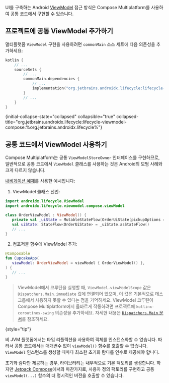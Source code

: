 [//]: # (title: 공통 ViewModel)

UI를 구축하는 Android [ViewModel](https://developer.android.com/topic/libraries/architecture/viewmodel) 접근 방식은 Compose Multiplatform를 사용하여 공통 코드에서 구현할 수 있습니다.

## 프로젝트에 공통 ViewModel 추가하기

멀티플랫폼 `ViewModel` 구현을 사용하려면 `commonMain` 소스 세트에 다음 의존성을 추가하세요:

```kotlin
kotlin {
    // ...
    sourceSets {
        // ...
        commonMain.dependencies {
            // ...
            implementation("org.jetbrains.androidx.lifecycle:lifecycle-viewmodel-compose:%org.jetbrains.androidx.lifecycle%")
        }
        // ...
    }
}
```
{initial-collapse-state="collapsed" collapsible="true" collapsed-title="org.jetbrains.androidx.lifecycle:lifecycle-viewmodel-compose:%org.jetbrains.androidx.lifecycle%"}

## 공통 코드에서 ViewModel 사용하기

Compose Multiplatform는 공통 `ViewModelStoreOwner` 인터페이스를 구현하므로, 일반적으로 공통 코드에서 `ViewModel` 클래스를 사용하는 것은 Android의 모범 사례와 크게 다르지 않습니다.

[내비게이션 예제](https://github.com/JetBrains/compose-multiplatform/tree/0e38f58b42d23ff6d0ad30b119d34fa1cd6ccedb/examples/nav_cupcake)를 사용한 예시입니다:

1.  ViewModel 클래스 선언:

```kotlin
import androidx.lifecycle.ViewModel
import androidx.lifecycle.viewmodel.compose.viewModel

class OrderViewModel : ViewModel() {
   private val _uiState = MutableStateFlow(OrderUiState(pickupOptions = pickupOptions()))
   val uiState: StateFlow<OrderUiState> = _uiState.asStateFlow()
   // ...
}
```

2.  컴포저블 함수에 ViewModel 추가:

```kotlin
@Composable
fun CupcakeApp(
   viewModel: OrderViewModel = viewModel { OrderViewModel() },
) {
   // ...
}
```

> ViewModel에서 코루틴을 실행할 때, `ViewModel.viewModelScope` 값은 `Dispatchers.Main.immediate` 값에 연결되어 있으며, 이 값은 기본적으로 데스크톱에서 사용하지 못할 수 있다는 점을 기억하세요. ViewModel 코루틴이 Compose Multiplatform에서 올바르게 작동하려면 프로젝트에 `kotlinx-coroutines-swing` 의존성을 추가하세요. 자세한 내용은 [`Dispatchers.Main` 문서](https://kotlinlang.org/api/kotlinx.coroutines/kotlinx-coroutines-core/kotlinx.coroutines/-dispatchers/-main.html)를 참조하세요.
> 
{style="tip"}

비 JVM 플랫폼에서는 타입 리플렉션을 사용하여 객체를 인스턴스화할 수 없습니다.
따라서 공통 코드에서는 매개변수 없이 `viewModel()` 함수를 호출할 수 없습니다. `ViewModel` 인스턴스를 생성할 때마다 최소한 초기화 람다를 인수로 제공해야 합니다.

초기화 람다만 제공하는 경우, 라이브러리는 내부적으로 기본 팩토리를 생성합니다.
하지만 [Jetpack Compose](https://developer.android.com/topic/libraries/architecture/viewmodel#jetpack-compose)에서와 마찬가지로, 사용자 정의 팩토리를 구현하고 공통 `viewModel(...)` 함수의 더 명시적인 버전을 호출할 수 있습니다.
